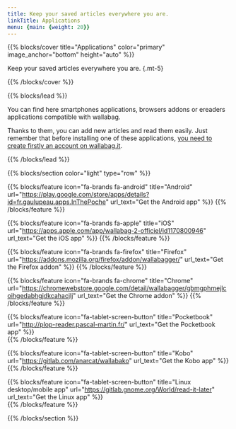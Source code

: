 ```yaml
---
title: Keep your saved articles everywhere you are.
linkTitle: Applications
menu: {main: {weight: 20}}
---
```


{{% blocks/cover title="Applications" color="primary" image_anchor="bottom" height="auto" %}}

Keep your saved articles everywhere you are.
{.mt-5}

{{% /blocks/cover %}}

{{% blocks/lead %}}

You can find here smartphones applications, browsers addons or ereaders applications compatible with wallabag.

Thanks to them, you can add new articles and read them easily. Just remember that before installing one of these applications, [you need to create firstly an account on wallabag.it](https://app.wallabag.it/).

{{% /blocks/lead %}}

{{% blocks/section color="light" type="row" %}}

{{% blocks/feature icon="fa-brands fa-android" title="Android" url="https://play.google.com/store/apps/details?id=fr.gaulupeau.apps.InThePoche" url_text="Get the Android app" %}}
<i class="fa fa-star"></i> <i class="fa fa-star"></i> <i class="fa fa-star"></i> <i class="fa fa-star"></i> <i class="fa fa-star-half"></i>
{{% /blocks/feature %}}

{{% blocks/feature icon="fa-brands fa-apple" title="iOS" url="https://apps.apple.com/app/wallabag-2-officiel/id1170800946" url_text="Get the iOS app"  %}}
<i class="fa fa-star"></i> <i class="fa fa-star"></i> <i class="fa fa-star"></i> <i class="fa fa-star"></i> <i class="fa fa-star-half"></i>
{{% /blocks/feature %}}

{{% blocks/feature icon="fa-brands fa-firefox" title="Firefox" url="https://addons.mozilla.org/firefox/addon/wallabagger/" url_text="Get the Firefox addon" %}}
<i class="fa fa-star"></i> <i class="fa fa-star"></i> <i class="fa fa-star"></i> <i class="fa fa-star"></i> <i class="fa fa-star-half"></i>
{{% /blocks/feature %}}

{{% blocks/feature icon="fa-brands fa-chrome" title="Chrome" url="https://chromewebstore.google.com/detail/wallabagger/gbmgphmejlcoihgedabhgjdkcahacjlj" url_text="Get the Chrome addon" %}}
<i class="fa fa-star"></i> <i class="fa fa-star"></i> <i class="fa fa-star"></i> <i class="fa fa-star"></i>
{{% /blocks/feature %}}

{{% blocks/feature icon="fa-tablet-screen-button" title="Pocketbook" url="http://plop-reader.pascal-martin.fr/" url_text="Get the Pocketbook app" %}}
<br />
{{% /blocks/feature %}}

{{% blocks/feature icon="fa-tablet-screen-button" title="Kobo" url="https://gitlab.com/anarcat/wallabako" url_text="Get the Kobo app" %}}
<br />
{{% /blocks/feature %}}

{{% blocks/feature icon="fa-tablet-screen-button" title="Linux desktop/mobile app"  url="https://gitlab.gnome.org/World/read-it-later" url_text="Get the Linux app" %}}
<br />
{{% /blocks/feature %}}

{{% /blocks/section %}}
